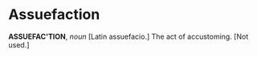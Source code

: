 # Assuefaction

**ASSUEFAC'TION**, _noun_ \[Latin assuefacio.\] The act of accustoming. \[Not used.\]